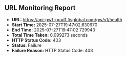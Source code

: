 ## URL Monitoring Report

- **URL:** https://api-gw1-prod1.fisglobal.com/gw/v1/health
- **Start Time:** 2025-07-27T19:47:02.630670
- **End Time:** 2025-07-27T19:47:02.729943
- **Total Time Taken:** 0.099273 seconds
- **HTTP Status Code:** 403
- **Status:** Failure
- **Failure Reason:** HTTP Status Code: 403
